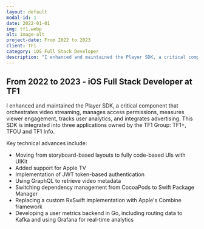 ```yaml
---
layout: default
modal-id: 1
date: 2022-01-01
img: tf1.webp
alt: image-alt
project-date: From 2022 to 2023 
client: TF1
category: iOS Full Stack Developer
description: "I enhanced and maintained the Player SDK, a critical component that orchestrates video streaming, manages access permissions, measures viewer engagement, tracks user analytics, and integrates advertising."
---
```


## From 2022 to 2023 - iOS Full Stack Developer at TF1

I enhanced and maintained the Player SDK, a critical component that orchestrates video streaming, manages access permissions, measures viewer engagement, tracks user analytics, and integrates advertising.
This SDK is integrated into three applications owned by the TF1 Group: TF1+, TFOU and TF1 Info.

Key technical advances include:
* Moving from storyboard-based layouts to fully code-based UIs with UIKit
* Added support for Apple TV
* Implementation of JWT token-based authentication
* Using GraphQL to retrieve video metadata
* Switching dependency management from CocoaPods to Swift Package Manager
* Replacing a custom RxSwift implementation with Apple's Combine framework
* Developing a user metrics backend in Go, including routing data to Kafka and using Grafana for real-time analytics

